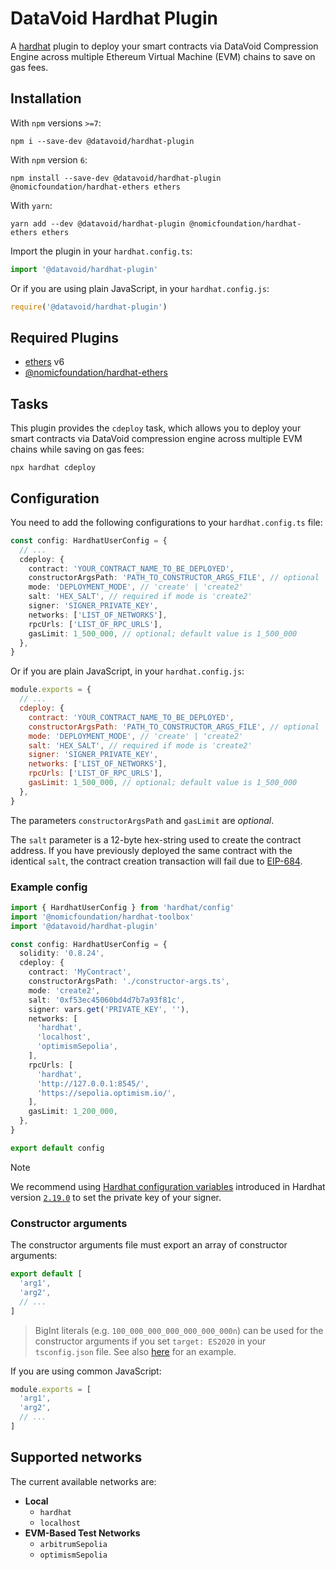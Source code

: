 # DataVoid Hardhat Plugin

A [hardhat](https://hardhat.org) plugin to deploy your smart contracts via DataVoid Compression Engine across multiple Ethereum Virtual Machine (EVM) chains to save on gas fees.

## Installation

With `npm` versions `>=7`:

```console
npm i --save-dev @datavoid/hardhat-plugin
```

With `npm` version `6`:

```console
npm install --save-dev @datavoid/hardhat-plugin @nomicfoundation/hardhat-ethers ethers
```

With `yarn`:

```console
yarn add --dev @datavoid/hardhat-plugin @nomicfoundation/hardhat-ethers ethers
```

Import the plugin in your `hardhat.config.ts`:

```ts
import '@datavoid/hardhat-plugin'
```

Or if you are using plain JavaScript, in your `hardhat.config.js`:

```js
require('@datavoid/hardhat-plugin')
```

## Required Plugins

- [ethers](https://www.npmjs.com/package/ethers) v6
- [@nomicfoundation/hardhat-ethers](https://www.npmjs.com/package/@nomicfoundation/hardhat-ethers)

## Tasks

This plugin provides the `cdeploy` task, which allows you to deploy your smart contracts via DataVoid compression engine across multiple EVM chains while saving on gas fees:

```console
npx hardhat cdeploy
```

## Configuration

You need to add the following configurations to your `hardhat.config.ts` file:
```ts
const config: HardhatUserConfig = {
  // ...
  cdeploy: {
    contract: 'YOUR_CONTRACT_NAME_TO_BE_DEPLOYED',
    constructorArgsPath: 'PATH_TO_CONSTRUCTOR_ARGS_FILE', // optional
    mode: 'DEPLOYMENT_MODE', // 'create' | 'create2'
    salt: 'HEX_SALT', // required if mode is 'create2'
    signer: 'SIGNER_PRIVATE_KEY',
    networks: ['LIST_OF_NETWORKS'],
    rpcUrls: ['LIST_OF_RPC_URLS'],
    gasLimit: 1_500_000, // optional; default value is 1_500_000
  },
}
```

Or if you are plain JavaScript, in your `hardhat.config.js`:

```js
module.exports = {
  // ...
  cdeploy: {
    contract: 'YOUR_CONTRACT_NAME_TO_BE_DEPLOYED',
    constructorArgsPath: 'PATH_TO_CONSTRUCTOR_ARGS_FILE', // optional
    mode: 'DEPLOYMENT_MODE', // 'create' | 'create2'
    salt: 'HEX_SALT', // required if mode is 'create2'
    signer: 'SIGNER_PRIVATE_KEY',
    networks: ['LIST_OF_NETWORKS'],
    rpcUrls: ['LIST_OF_RPC_URLS'],
    gasLimit: 1_500_000, // optional; default value is 1_500_000
  },
}
```

The parameters `constructorArgsPath` and `gasLimit` are _optional_.

The `salt` parameter is a 12-byte hex-string used to create the contract address. If you have previously deployed the same contract with the identical `salt`, the contract creation transaction will fail due to [EIP-684](https://github.com/ethereum/EIPs/issues/684).

### Example config

```ts
import { HardhatUserConfig } from 'hardhat/config'
import '@nomicfoundation/hardhat-toolbox'
import '@datavoid/hardhat-plugin'

const config: HardhatUserConfig = {
  solidity: '0.8.24',
  cdeploy: {
    contract: 'MyContract',
    constructorArgsPath: './constructor-args.ts',
    mode: 'create2',
    salt: '0xf53ec45060bd4d7b7a93f81c',
    signer: vars.get('PRIVATE_KEY', ''),
    networks: [
      'hardhat',
      'localhost',
      'optimismSepolia',
    ],
    rpcUrls: [
      'hardhat',
      'http://127.0.0.1:8545/',
      'https://sepolia.optimism.io/',
    ],
    gasLimit: 1_200_000,
  },
}

export default config
```

> [!NOTE]
> We recommend using [Hardhat configuration variables](https://hardhat.org/hardhat-runner/docs/guides/configuration-variables) introduced in Hardhat version [`2.19.0`](https://github.com/NomicFoundation/hardhat/releases/tag/hardhat%402.19.0) to set the private key of your signer.

### Constructor arguments

The constructor arguments file must export an array of constructor arguments:

```ts
export default [
  'arg1',
  'arg2',
  // ...
]
```

> BigInt literals (e.g. `100_000_000_000_000_000_000n`) can be used for the constructor arguments if you set `target: ES2020` in your `tsconfig.json` file. See also [here](./tsconfig.json) for an example.

If you are using common JavaScript:

```js
module.exports = [
  'arg1',
  'arg2',
  // ...
]
```

## Supported networks

The current available networks are:

- **Local**
  - `hardhat`
  - `localhost`
- **EVM-Based Test Networks**
  - `arbitrumSepolia`
  - `optimismSepolia`

